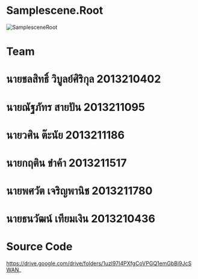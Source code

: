 # Samplescene.Root
![SamplesceneRoot](https://user-images.githubusercontent.com/107970848/228757671-3062de70-654f-43c0-a3e3-24b60a2402a8.png)

# Team

# นายชลสิทธิ์ วิบูลย์ศิริกุล 2013210402

# นายณัฐภัทร  สายปัน 2013211095

# นายวศิน ต๊ะนัย 2013211186

# นายกฤติน ขำค้า 2013211517

# นายพศวัต เจริญพานิช 2013211780 

# นายธนวัฒน์ เทียมเงิน 2013210436

# Source Code

https://drive.google.com/drive/folders/1uzl97I4PXfgCoVPGQ1emGbBi9JcSWAN_ 
